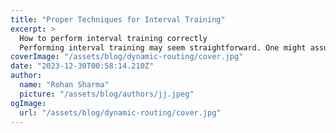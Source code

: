```yaml
---
title: "Proper Techniques for Interval Training"
excerpt: >
  How to perform interval training correctly
  Performing interval training may seem straightforward. One might assume that by following the instructions precisely, there would be no room for error. Howev
coverImage: "/assets/blog/dynamic-routing/cover.jpg"
date: "2023-12-30T00:58:14.210Z"
author:
  name: "Rohan Sharma"
  picture: "/assets/blog/authors/jj.jpeg"
ogImage:
  url: "/assets/blog/dynamic-routing/cover.jpg"
---
```


